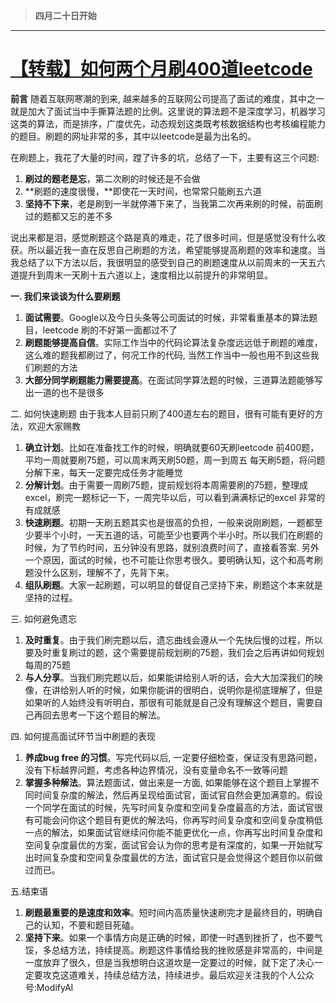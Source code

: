 > **四月二十日开始**


---
# [【转载】如何两个月刷400道leetcode](https://www.cnblogs.com/ModifyRong/p/11124542.html)

**前言**
随着互联网寒潮的到来, 越来越多的互联网公司提高了面试的难度，其中之一就是加大了面试当中手撕算法题的比例。这里说的算法题不是深度学习，机器学习这类的算法，而是排序，广度优先，动态规划这类既考核数据结构也考核编程能力的题目。刷题的网址非常的多，其中以leetcode是最为出名的。

在刷题上，我花了大量的时间，蹚了许多的坑，总结了一下，主要有这三个问题:

1. **刷过的题老是忘**，第二次刷的时候还是不会做
2. **刷题的速度很慢，**即使花一天时间，也常常只能刷五六道
3. **坚持不下来**，老是刷到一半就停滞下来了，当我第二次再来刷的时候，前面刷过的题都又忘的差不多

说出来都是泪，感觉刷题这个路是真的难走，花了很多时间，但是感觉没有什么收获。所以最近我一直在反思自己刷题的方法，希望能够提高刷题的效率和速度。当我总结了以下方法以后，我很明显的感受到自己的刷题速度从以前周末的一天五六道提升到周末一天刷十五六道以上，速度相比以前提升的非常明显。

**一. 我们来谈谈为什么要刷题**

1. **面试需要**。Google以及今日头条等公司面试的时候，非常看重基本的算法题目，leetcode 刷的不好第一面都过不了
2. **刷题能够提高自信**。实际工作当中的代码论算法复杂度远远低于刷题的难度，这么难的题我都刷过了，何况工作的代码, 当然工作当中一般也用不到这些我们刷题的方法
3. **大部分同学刷题能力需要提高**。在面试同学算法题的时候，三道算法题能够写出一道的也不是很多

二. 如何快速刷题
由于我本人目前只刷了400道左右的题目，很有可能有更好的方法，欢迎大家赐教

1. **确立计划**。比如在准备找工作的时候，明确就要60天刷leetcode 前400题，平均一周就要刷75题，可以周末两天刷50题，周一到周五 每天刷5题，将问题分解下来，每天一定要完成任务才能睡觉
2. **分解计划**。由于需要一周刷75题，提前规划将本周需要刷的75题，整理成excel，刷完一题标记一下，一周完毕以后，可以看到满满标记的excel 非常的有成就感
3. **快速刷题**。初期一天刷五题其实也是很高的负担，一般来说刚刷题，一题都至少要半个小时，一天五道的话，可能至少也要两个半小时。所以我们在刷题的时候，为了节约时间，五分钟没有思路，就别浪费时间了，直接看答案. 另外一个原因，面试的时候，也不可能让你思考很久。要明确认知，这个和高考刷题没什么区别，理解不了，先背下来。
4. **组队刷题**。大家一起刷题，可以明显的督促自己坚持下来，刷题这个本来就是坚持的过程。

三. 如何避免遗忘

1. **及时重复**。由于我们刷完题以后，遗忘曲线会遵从一个先快后慢的过程，所以要及时重复刷过的题，这个需要提前规划刷的75题，我们会之后再讲如何规划每周的75题
2. **与人分享**。当我们刷完题以后，如果能讲给别人听的话，会大大加深我们的映像，在讲给别人听的时候，如果你能讲的很明白，说明你是彻底理解了，但是如果听的人始终没有听明白，那很有可能就是自己没有理解这个题目，需要自己再回去思考一下这个题目的解法。

四. 如何提高面试环节当中刷题的表现

1. **养成bug free 的习惯**。写完代码以后, 一定要仔细检查，保证没有思路问题，没有下标越界问题，考虑各种边界情况，没有变量命名不一致等问题
2. **掌握多种解法**。算法题面试，做出来是一方面, 如果能够在这个题目上掌握不同时间复杂度的解法，然后再呈现给面试官，面试官自然会更加满意的。假设一个同学在面试的时候，先写时间复杂度和空间复杂度最高的方法，面试官很有可能会问你这个题目有更优的解法吗，你再写时间复杂度和空间复杂度稍低一点的解法，如果面试官继续问你能不能更优化一点，你再写出时间复杂度和空间复杂度最优的方案，面试官会认为你的思考是有深度的，如果一开始就写出时间复杂度和空间复杂度最优的方法，面试官只是会觉得这个题目你以前做过而已。

五.结束语

1. **刷题最重要的是速度和效率**。短时间内高质量快速刷完才是最终目的，明确自己的认知，不要和题目死磕。
2. **坚持下来**。如果一个事情方向是正确的时候，即使一时遇到挫折了，也不要气馁，多总结方法，持续提高。刷题这件事情给我的挫败感是非常高的，中间是一度放弃了很久，但是当我想明白这道坎是一定要过的时候，就下定了决心一定要攻克这道难关，持续总结方法，持续进步。最后欢迎关注我的个人公众号:ModifyAI

